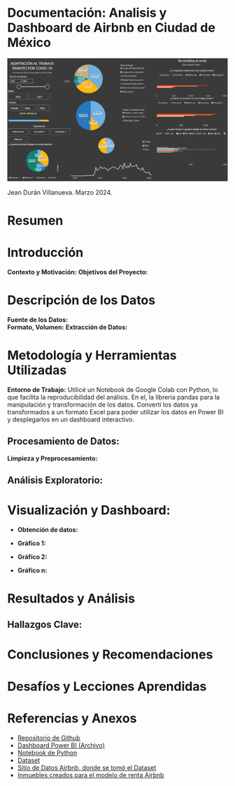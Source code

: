 # Documentación: Analisis y Dashboard de Airbnb en Ciudad de México

<p align="center">
  <img src="/tools/img/img_1.png" alt="Description" width="1000">
</p>

Jean Durán Villanueva. Marzo 2024.

# Resumen

# Introducción

**Contexto y Motivación:** 
**Objetivos del Proyecto:** 

# Descripción de los Datos

**Fuente de los Datos:**  
**Formato, Volumen:** 
**Extracción de Datos:** 

# Metodología y Herramientas Utilizadas

**Entorno de Trabajo:** Utilicé un Notebook de Google Colab con Python, lo que facilita la reproducibilidad del análisis. En el, la libreria pandas para la manipulación y transformación de los datos. Convertí los datos ya transformados a un formato Excel para poder utilizar los datos en Power BI y desplegarlos en un dashboard interactivo. 
## **Procesamiento de Datos:**
**Limpieza y Preprocesamiento:**  

## **Análisis Exploratorio:** 

#  Visualización y Dashboard:

- **Obtención de datos:**

- **Gráfico 1:** 

- **Gráfico 2:** 

- **Gráfico n:** 

# Resultados y Análisis

## Hallazgos Clave:

# Conclusiones y Recomendaciones

# Desafíos y Lecciones Aprendidas

# Referencias y Anexos
- [Repositorio de Github](https://github.com/duranueva/Proyecto_Covid19)
- [Dashboard Power BI (Archivo)](https://google.com)
- [Notebook de Python](https://google.com)
- [Dataset](https://google.com)
- [Sitio de Datos Airbnb, donde se tomó el Dataset](https://google.com)
- [Inmuebles creados para el modelo de renta Airbnb](https://google.com)
